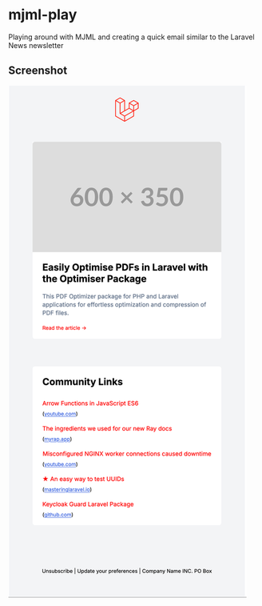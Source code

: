 # mjml-play

Playing around with MJML and creating a quick email similar to the Laravel News newsletter 

## Screenshot

![screenshot of email](https://github.com/mohammedyh/mjml-play/blob/main/email-screenshot.png)
